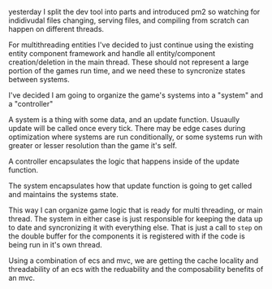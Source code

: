 yesterday I split the dev tool into parts and introduced pm2 so watching for indidivudal files changing, serving files, and compiling from scratch can happen on different threads.

For multithreading entities I've decided to just continue using the existing entity component framework and handle all entity/component creation/deletion in the main thread. These should not represent a large portion of the games run time, and we need these to syncronize states between systems.

I've decided I am going to organize the game's systems into a "system" and a "controller"

A system is a thing with some data, and an update function.
Usuaully update will be called once every tick.
There may be edge cases during optimization where systems are run conditionally, or some systems run with greater or lesser resolution than the game it's self.

A controller encapsulates the logic that happens inside of the update function.

The system encapsulates how that update function is going to get called and maintains the systems state.

This way I can organize game logic that is ready for multi threading, or main thread.
The system in either case is just responsible for keeping the data up to date and syncronizing it with everything else. That is just a call to `step` on the double buffer for the components it is registered with if the code is being run in it's own thread.

Using a combination of ecs and mvc, we are getting the cache locality and threadability of an ecs with the reduability and the composability benefits of an mvc.